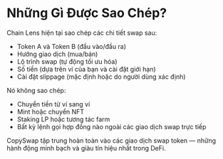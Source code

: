 

# Những Gì Được Sao Chép?

Chain Lens hiện tại sao chép các chi tiết swap sau:
- Token A và Token B (đầu vào/đầu ra)
- Hướng giao dịch (mua/bán)
- Lộ trình swap (tự động tối ưu hóa)
- Số tiền (dựa trên ví của bạn và cài đặt giới hạn)
- Cài đặt slippage (mặc định hoặc do người dùng xác định)

Nó không sao chép:
- Chuyển tiền từ ví sang ví
- Mint hoặc chuyển NFT
- Staking LP hoặc tương tác farm
- Bất kỳ lệnh gọi hợp đồng nào ngoài các giao dịch swap trực tiếp

CopySwap tập trung hoàn toàn vào các giao dịch swap token — những hành động minh bạch và giàu tín hiệu nhất trong DeFi.
